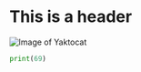 # This is a header

![Image of Yaktocat](https://octodex.github.com/images/yaktocat.png)

```python
print(69)
```
